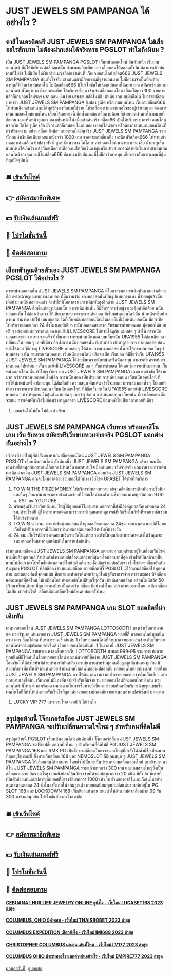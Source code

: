 # JUST JEWELS SM PAMPANGA ได้อย่างไร ?
## คาสิโนเครดิตฟรี JUST JEWELS SM PAMPANGA ไม่เสียอะไรสักบาท ไม่ต้องฝากเล่นได้จริงหรอ PGSLOT ทำไมถึงนิยม ?
เป็น JUST JEWELS SM PAMPANGA PGSLOT เว็บพนันออนไลน์ อันดับหนึ่ง เว็บเกมออนไลน์ ที่มิได้มีเพียงแค่สล็อตแค่นั้น ยังมรเกมอีกเพียบเลย เลือกเล่นได้ตลอดทั้งวัน ต้องการเข้าเล่นเกมที่ไม่ซ้ำ ไม่มีเบื่อ ได้เงินจริงแน่ๆ เลือกเข้าเล่นที่ เว็บเกมออนไลน์สล็อต666 JUST JEWELS SM PAMPANGA บันเทิงใจจริง เข้าเล่นแล้วมีกิจกรรมดีๆจำนวนมาก ไม่มีความจำเป็นที่จะต้องลงทุนก็มีเงินเข้าเล่นเกมได้ โบนัสสล็อต666 มีโปรโมชั่นให้เลือกเล่นเกมได้สม่ำเสมอ สมัครเข้าเล่นเกมออนไลน์ ที่ไม่ยุ่งยาก มีระบบระเบียบให้บริการล้ำยุค เข้าเล่นสล็อตออนไลน์ เลือกได้กว่า 100 รายการ แล้วก็เกมออนไลน์ฯลฯ ฝาก ถอน เงินง่าย ผ่านระบบอัตโนมัติ เข้าเล่น เกมบนมือถือได้ ไม่ว่าจะสล็อต บาคาร่า JUST JEWELS SM PAMPANGA ยิงปลา รูเล็ต หรือเกมแบบไหน เว็บตรงสล็อต666 ให้ท่านเลือกเข้าเล่นเกมได้ทุกวิถีทางที่สบายใช้งาน โปรสล็อต ตามความพอใจของผู้เข้าเล่นเอง
ต้องการเล่นเกมออนไลน์แบบไหน เลือกได้เลยตรงนี้ อีกทั้งเกมสด สล็อตงบน้อย ที่ถ่ายทอดผ่านเครื่องหมายที่ชัดเจน มองเห็นหน้าลูกเต๋า มองเห็นหน้าไพ่ เมื่อเข้าเล่นจริง สล็อต66 เปิดให้บริการ บาคาร่า ออนไลน์ แจกเงิน ไฮโล รูเล็ต เสือ มังกรแล้วก็เกมสด ในแบบอย่างออนไลน์ฯลฯ หรือต้องการเล่นเกมออนไลน์ที่กราฟิกงดงาม อย่าง สล็อต ยิงปลา เกมจรวดได้เงินจริง JUST JEWELS SM PAMPANGA รวมทั้งเกมทำเงินอีกเพียบเลยมากยิ่งกว่า 1000 เกม จากค่ายเกมชั้นหนึ่ง เครดิตฟรีสล็อต666 ให้ท่านเข้าทดลองเล่นสล็อต ยิงปลา ฟรี มี สูตร มีแนวทาง ไฮโล บาคาร่าออนไลน์ แนวทางเล่น เสือ มังกร รูเล็ต แบบไหนได้เงินไว แล้วก็กลเม็ดการเลือกเกมให้กับเงินลงทุนหรือประสบการณ์สำหรับในการเข้าเล่นเกมออนไลน์ของคุณ คาสิโนสล็อต666 ช่องทางเข้าเล่นเกมที่ไม่มีคำว่าขาดทุน เสี่ยงดวงกับการลงทุนที่คุ้มที่สุดปัจจุบันนี้

## 🛎 [เข้าเว็บไซต์](https://bit.ly/3SdLNi2)
## 👉 [สมัครสมาชิกพิเศษ](https://bit.ly/3SdLNi2)
## 💵 [รับเงินเล่นเกมส์ฟรี](https://bit.ly/3dyRKHj)
## 👑 [โปรโมชั่นวันนี้](https://bit.ly/3dyRKHj)
## 📱 [ติดต่อสอบถาม](https://bit.ly/3dyRKHj)

## เลือกตัวคูณด้วยตัวเอง JUST JEWELS SM PAMPANGA PGSLOT ได้อย่างไร ?
การพนันบอลสดนั้น JUST JEWELS SM PAMPANGA มีโอกาสชนะ การเดิมพันมากกว่าเสียวะอีก เพราะด้วยรูปแบบการเล่นบอล ที่มีความง่าย ของบอลสดนั้นเป็นรูปแบบการแทง ที่ง่ายอยู่แล้วนั้น เมื่อนำมาพนันบอลสดแล้ว จึงทำให้มีโอกาสชนะการเดิมพันสูงอีกด้วย JUST JEWELS SM PAMPANGA อีกทั้งแต่ละรูปแบบนั้น ๆ การเดิมพันนั้น ก็มีอัตราการจ่ายสูง และคุ้มค่าอีกด้วย
พนันบอลสดนั้น ไม่ต้องเดินทาง ให้เสียเวลาเลย เพราะการเล่นบอล ที่เว็บพนันออนไลน์นั้น นักพนันหรือนักลงทุน สามารถ เข้าไป เล่นบอลสด ได้ที่เว็บพนันบอลออนไลน์ได้เลย ซึ่งที่เว็บพนันบอลนั้น มีการเปิดให้บริการตลอดเวลา 24 ชั่วโมงเลยทีเดียว
พนันบอลสดสามารถ รับชมการถ่ายทอดสด ฟุตบอลได้แบบฟรี ๆ พร้อมกันกับการเล่นบอล แถมยังมี LIVESCORE ให้ท่านได้ดูกัน แบบสด ๆ ทำให้ การพนันบอลสดสะดวก สบาย รวดเร็ว ยิ่งขึ้นมาก เพราะนักพนันบอล บนเว็บพนัน UFA1955 ไม่ต้องเสียเวลาเปลี่ยนเว็บ บ่อย ๆ เลยทีเดียว อีกทั้งการพนันบอลสดนั้น ยังสามารถ เข้ามาดูรายการ ถ่ายทอดสด ย้อนหลังได้ด้วย วิธีการดู LIVESCORE แบบสด ๆ ได้ด้วย
การแทงบอลสด นั้นทำให้การเล่นบอล ในรูปแบบต่าง ๆ นั้น สามารถเล่นบอลบน เว็บพนันออนไลน์ หรือจะเป็น เว็บบอล ที่มีชื่อว่าเว็บ UFA1955 JUST JEWELS SM PAMPANGA ได้ง่ายขึ้นเพราะนักพนันหรือนักลงทุน สามารถวิเคราะห์การเล่นบอล ไปพร้อม ๆ กัน และยังมี LIVESCORE สด ๆ กับการถ่ายสด ได้เลย ซึ่งการพนันบอลบน เว็บพนันออนไลน์ นั้น ทำให้เราวิเคราะห์ JUST JEWELS SM PAMPANGA เกมการแข่งขัน ได้ง่ายมาก กว่าการเล่นบอลออนไลน์อีก
การพนันบอล เป็นประเภท การเล่นบอลบน เว็บพนันออนไลน์ ที่ทำให้นักพนันหรือ นักลงทุน ได้สัมผัสกับ ความสนุก ตื่นเต้น เร้าใจมากกว่าการเล่นบอลทั่ว ๆ ไปเลยทีเดียว เพราะการพนันบอลบน เว็บพนันออนไลน์ ที่มีชื่อเว็บว่าเว็บ UFA1955 และยังมี LIVESCORE แบบสด ๆ ทำให้ทุกคน ได้ลุ้นกันแบบสด ๆ เลยว่ารูปแบบ การเล่นบอลบน เว็บพนัน ที่เราเลือกแทงนั้นจะชนะ การเดิมพันหรือไม่ต้องเข้ามาดูผลจาก LIVESCORE ย้อนหลังให้เสียเวลาลเลยทีเดียว
1. ถอนเงินได้ไม่อั้น ไม่ต้องทำเทิร์น

## JUST JEWELS SM PAMPANGA เว็บหวย พร้อมคาสิโนเกม เว็บ รับหวย สมัครฟรีเว็บขายหวยจ่ายจริง PGSLOT แตกต่างกันอย่างไร ?
บริการที่ช่วยให้ผู้ที่กำลังมองหาเกมสล็อตออนไลน์ JUST JEWELS SM PAMPANGA PGSLOT เว็บพนันออนไลน์ อันดับหนึ่ง JUST JEWELS SM PAMPANGA หรือ เกมพนันเล่นง่ายได้สนุกกับการเล่นโจ๊กเกอร์ผ่านเว็บ และสบายใจเมื่อเล่นชนะ เว็บจ่ายจริง แถมงานของการเติมเครดิต ฝากเงิน JUST JEWELS SM PAMPANGA ถอนเงิน JUST JEWELS SM PAMPANGA คุณจะไม่พลาดด้วยระบบออโต้ที่ทาง เว็บไซต์ UFABET ได้ช่วยให้บริการ
1. TO WIN THE PRIZE MONEY ให้บริการที่หลากหลาย เช่น เคล็ดลับการเดิมพัน รายชื่อทีม และอื่นๆ อีกมากมาย พวกเขายังเสนอช่องทีวีออนไลน์ของตัวเองซึ่งออกอากาศทุกวันเวลา 9.00 น. EST บน YOUTUBE
2. พร้อมลุ้นเงินรางวัลหลังเกม ให้ผู้ใช้ดูบอลฟรีไม่ยุ่งยาก นอกจากนี้ยังมีลิงค์ดูบอลอัพเดทตลอด 24 ชม. ด้วยไซต์นี้ ผู้ใช้จะสามารถติดตามข่าวสารล่าสุดและเหตุการณ์ที่เกิดขึ้นในกีฬาที่พวกเขาชื่นชอบได้อย่างง่ายดาย
3. TO WIN นำเสนอการแข่งขันฟุตบอลสด ลิ้งดูบอลอัพเดทตลอด 24ชม. คะแนนสด และวิดีโอบนเว็บไซต์ฟรี นอกจากนี้ยังมีการทำนายผลฟุตบอลฟรีสำหรับเงินรางวัล
4. 24 ชม. เว็บไซต์มีการคาดคะเนเงินรางวัลในแต่ละเกม ดังนั้นคุณจึงสามารถคาดเดาได้ว่าคุณจะชนะมากแค่ไหนหากคุณเดิมพันในการแข่งขันนั้น

เข้าเล่นเกมสล็อต JUST JEWELS SM PAMPANGA แตกง่ายทุกเกมส์รวมอยู่ในสล็อตเว็บไซต์แห่งนี้แล้วทุกเกมส์ ถ้าท่านกำลังหาเกมส์สล็อตแตกง่ายที่สุด หรือบ่อยมากที่สุด เข้าฟรีสปินกล้วยๆปั่นแบบไม่มีอย่างต่ำโปรโมชั่นล้นหลาม มีโบนัสเงินคืน ขอเชื้อเชิญร่วมเล่นกับเรา เว็บไซต์เราสล็อตอันดับต้นๆของ PGSLOT พีจีสล็อต เข้าเล่นเกมสล็อต ค่ายสล็อตพีจี PGSLOT มีรีวิวเกมส์สล็อตให้ทุกคนอ่าน และตกลงปลงใจก่อนเล่น ศึกษาและทำการค้นพบข้อมูลใหม่ๆอัตราการจ่าย การชนะของ พีจีสล็อต แต่ละเกมส์ที่สดใหม่ ไม่เหมือนใคร อัพเดทอัตโนมัติทุกวี่ทุกวัน เข้าเล่นเกมสล็อต พร้อมโบนัสอีก 50 ปริศนาที่พบได้มากที่สุด ลงทะเบียนเป็นสมาชิก สล็อต มีอย่างต่ำไหม อย่างต่ำเยอะแค่ไหน  สมัครสล็อตไม่เป็น ทำอย่างไรดี  สล็อตมีเกมสล็อตใหม่อัพเดทบ่อยครั้งไหม

## JUST JEWELS SM PAMPANGA เกม SLOT ยอดฮิตที่น่าเดิมพัน
เล่นหวยออนไลน์ JUST JEWELS SM PAMPANGA LOTTOSODTH ทางเข้าเว็บขายหวยสด หวยรัฐบาล เล่นหวยลาว JUST JEWELS SM PAMPANGA หวยยี่กี หวยออนไลน์ทุกชนิดครบวงจร ล็อตโต้สด ที่บริการรวดเร็วอันดับ 1 เว็บหวยออนไลน์ที่จ่ายมากจ่ายมากเล่นง่าย กับเว็บหวยออนไลน์ความสุขร้อยเปอร์เซ็นต์ เว็บหวยออนไลน์อันดับ 1 ในเวลานี้ JUST JEWELS SM PAMPANGA จ่ายหวยแพงสุดซื้อหวยเว็บ LOTTOSODTH บาทละ 999-95 รวมการแทงหวยทุกชนิดที่มีให้เล่นในโลกหวยออนไลน์ และเล่นหวยที่ซื้อง่าย JUST JEWELS SM PAMPANGA โอนเงินไวได้กำไรทันทีด้วยบริการที่ทันสมัย การเล่นหวยสำหรับทุกคนคือสูงสุดที่แน่นอนทุกวินาที ด้วยบริการที่การันตีจากแฟนหวยทั่วประเทศให้เล่นได้อย่างปลอดภัย หวยออนไลน์ทุกประเภท หวยไทย JUST JEWELS SM PAMPANGA หวยใต้ดิน เล่นง่ายจากบริการหวยครบวงจรในเว็บเดียว แทงทุกหมายเลขได้บน เว็บหวยไม่มีเลขอั้นจ่ายจริงรับเต็มจำนวน หวยออนไลน์ที่จะตอบโจทย์ เล่น หวย ออนไลน์ ที่ไหน ดี มาพร้อมความสะดวกในการซื้อหวยยิ่งขึ้นจากระบบทันสมัย ​​บริการด้วยรูปแบบเร็วเทคโนโลยีที่ทำให้เล่นหวยรับเงินไวที่สุด เล่นหวยอย่างปลอดภัยจ่ายแน่นอนล้านเปอร์เซ็นต์
บทความ
1. LUCKY VIP 777 แทงหวยไทย หวยยี่กี ได้เงินไว

## สรุปสุดท้ายนี้ โจ๊กเกอร์สล็อต JUST JEWELS SM PAMPANGA จะปรับเปลี่ยนความใจใหม่ ๆ สำหรับคนที่คิดไม่ดี
สรุปสุดท้ายนี้ PGSLOT เว็บพนันออนไลน์ อันดับหนึ่ง โจ๊กเกอร์สล็อต JUST JEWELS SM PAMPANGA จะปรับเปลี่ยนความใจใหม่ ๆ สำหรับคนที่คิดไม่ดี PG JUST JEWELS SM PAMPANGA 168 และ RMK PG เป็นชื่อของสล็อตเว็บตรงขนาดใหญ่ที่กำลังโด่งดังมีชื่อเสียงมากที่สุดอยู่ในขณะนี้ ซึ่งทางเว็บสล็อต 168 และ NEMOSLOT ก็มีเกมสนุก ๆ JUST JEWELS SM PAMPANGA ให้เลือกเล่นได้มากมาย โดยทั่วไปนั้นจะเป็นประเภทเกมสล็อตออนไลน์ เกมยิงปลา คาสิโน JUST JEWELS SM PAMPANGA รวมแล้วมากกว่า 300 เกม และเกมส่วนใหญ่ยังเป็นสล็อตแตกง่าย อัตรากำไรสูง เกมยิงปลาก็ลุ้นอัตราจ่ายได้จากปลามากกว่า 20 ชนิด มีทั้งปลาพิเศษที่เป็นตัวช่วยเล่นและปลาระดับบอสที่มีรางวัลมากกว่า 1000 เท่า ในส่วนของคาสิโนเกมก็เล่นได้อย่างสนุกสนานตลอด 24 ชั่วโมง ทั้งเกมไพ่ เกมลูกเต๋า เกมยอดนิยมทุกเกมอัดแน่นรวมกันอยู่ใน PG SLOT 168 และ LOCKDOWN 168 เว็บเดียวแน่นอน
แนะนำให้อ่าน สมัครสล็อตฝาก 99 รับ 300 มาร่วมสนุกกัน โปรโมชั่นลับ เอาใจสมาชิก

## 🛎 [เข้าเว็บไซต์](https://bit.ly/3SdLNi2)
## 👉 [สมัครสมาชิกพิเศษ](https://bit.ly/3SdLNi2)
## 💵 [รับเงินเล่นเกมส์ฟรี](https://bit.ly/3dyRKHj)
## 👑 [โปรโมชั่นวันนี้](https://bit.ly/3dyRKHj)
## 📱 [ติดต่อสอบถาม](https://bit.ly/3dyRKHj)

#### [CEBUANA LHUILLIER JEWELRY ONLINE ดูยังไง - เว็บใหม่ LUCABET168 2023 ล่าสุด](https://atom.io/themes/cebuana%20lhuillier%20jewelry%20online%20ดูยังไง%20-%20เว็บใหม่%20lucabet168%202023%20ล่าสุด)
#### [COLUMBUS, OHIO มีคำตอบ - เว็บใหม่ THAISBOBET 2023 ล่าสุด](https://atom.io/themes/columbus%20ohio%20มีคำตอบ%20-%20เว็บใหม่%20thaisbobet%202023%20ล่าสุด)
#### [COLUMBUS EXPEDITION เลือกยังไง - เว็บใหม่ IMI689 2023 ล่าสุด](https://atom.io/themes/columbus%20expedition%20เลือกยังไง%20-%20เว็บใหม่%20imi689%202023%20ล่าสุด)
#### [CHRISTOPHER COLUMBUS ผลงาน เล่นที่ไหน - เว็บใหม่ LV177 2023 ล่าสุด](https://atom.io/themes/christopher%20columbus%20ผลงาน%20เล่นที่ไหน%20-%20เว็บใหม่%20lv177%202023%20ล่าสุด)
#### [COLUMBUS OHIO ประเทศอะไร แตกต่างกันอย่างไร - เว็บใหม่ EMPIRE777 2023 ล่าสุด](https://atom.io/themes/columbus%20ohio%20ประเทศอะไร%20แตกต่างกันอย่างไร%20-%20เว็บใหม่%20empire777%202023%20ล่าสุด)

[ผลบอลวันนี้](https://siamsport.tv "ผลบอลวันนี้"), [ดูบอลสด](https://siamsport.tv/ดูบอลสด "ดูบอลสด")